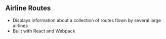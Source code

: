 
## Airline Routes

- Displays information about a collection of routes flown by several large airlines
- Built with React and Webpack